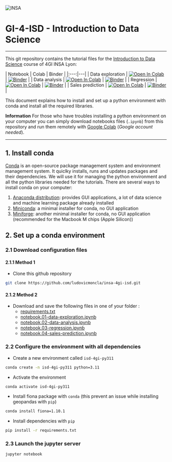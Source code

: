![INSA](https://www.insa-lyon.fr/sites/all/themes/insa/logo.png)

# GI-4-ISD - Introduction to Data Science
***

This git repository contains the tutorial files for the [Introduction to Data Science](https://moodle.insa-lyon.fr/course/view.php?id=10059) course of 4GI INSA Lyon:


| Notebook | Colab | Binder |
|:---:|---|
| Data exploration | [![Open In Colab](https://colab.research.google.com/assets/colab-badge.svg)](https://colab.research.google.com/github/ludovicmoncla/insa-4gi-isd/blob/main/notebook.01-data-exploration.ipynb) | [![Binder](https://mybinder.org/badge_logo.svg)](https://mybinder.org/v2/gh/ludovicmoncla/insa-4gi-isd/master?filepath=notebook.01-data-exploration.ipynb) |
| Data analysis | [![Open In Colab](https://colab.research.google.com/assets/colab-badge.svg)](https://colab.research.google.com/github/ludovicmoncla/insa-4gi-isd/blob/main/notebook.02-data-analysis.ipynb) | [![Binder](https://mybinder.org/badge_logo.svg)](https://mybinder.org/v2/gh/ludovicmoncla/insa-4gi-isd/master?filepath=notebook.02-data-analysis.ipynb) |
| Regression | [![Open In Colab](https://colab.research.google.com/assets/colab-badge.svg)](https://colab.research.google.com/github/ludovicmoncla/insa-4gi-isd/blob/main/notebook.03-regression.ipynb) | [![Binder](https://mybinder.org/badge_logo.svg)](https://mybinder.org/v2/gh/ludovicmoncla/insa-4gi-isd/master?filepath=notebook.03-regression.ipynb) |
| Sales prediction | [![Open In Colab](https://colab.research.google.com/assets/colab-badge.svg)](https://colab.research.google.com/github/ludovicmoncla/insa-4gi-isd/blob/main/notebook.04-sales-prediction.ipynb) | [![Binder](https://mybinder.org/badge_logo.svg)](https://mybinder.org/v2/gh/ludovicmoncla/insa-4gi-isd/master?filepath=notebook.04-sales-prediction.ipynb) |



This document explains how to install and set up a python environment with conda and install all the required libraries.

**Information** For those who have troubles installing a python environment on your computer you can simply download notebooks files (`.ipynb`) from this repository and run them remotely with [Google Colab](http://colab.research.google.com) (*Google account needed*).

***





## 1. Install conda

[Conda](https://conda.io/projects/conda/en/latest/index.html) is an open-source package management system and environment management system. It quiclky installs, runs and updates packages and their dependencies. 
We will use it for managing the python environment and all the python libraries needed for the tutorials.
There are several ways to install conda on your computer:
1. [Anaconda distribution](https://www.anaconda.com/products/distribution): provides GUI applications, a lot of data science and machine learning package already installed
2. [Miniconda](https://docs.conda.io/en/latest/miniconda.html): a minimal installer for conda, no GUI application
3. [Miniforge](https://github.com/conda-forge/miniforge): another minimal installer for conda, no GUI application (recommended for the Macbook M chips (Apple Silicon))

## 2. Set up a conda environment

### 2.1 Download configuration files

#### 2.1.1 Method 1

* Clone this github repository

```bash
git clone https://github.com/ludovicmoncla/insa-4gi-isd.git
```

#### 2.1.2 Method 2

* Download and save the following files in one of your folder :
    - [requirements.txt](requirements.txt)
    - [notebook.01-data-exploration.ipynb](notebook.01-data-exploration.ipynb)
    - [notebook.02-data-analysis.ipynb](notebook.02-data-analysis.ipynb)
    - [notebook.03-regression.ipynb](notebook.04-regression.ipynb)
    - [notebook.04-sales-prediction.ipynb](notebook.06-sales-prediction.ipynb)



### 2.2 Configure the environment with all dependencies


* Create a new environment called `isd-4gi-py311`

```bash
conda create -n isd-4gi-py311 python=3.11
```

* Activate the environment

```bash
conda activate isd-4gi-py311
```

* Install fiona package with `conda` (this prevent an issue while installing geopandas with `pip`)

```bash
conda install fiona=1.10.1
```

* Install dependencies with `pip`

```bash
pip install -r requirements.txt
```


### 2.3 Launch the jupyter server

```bash
jupyter notebook
```

